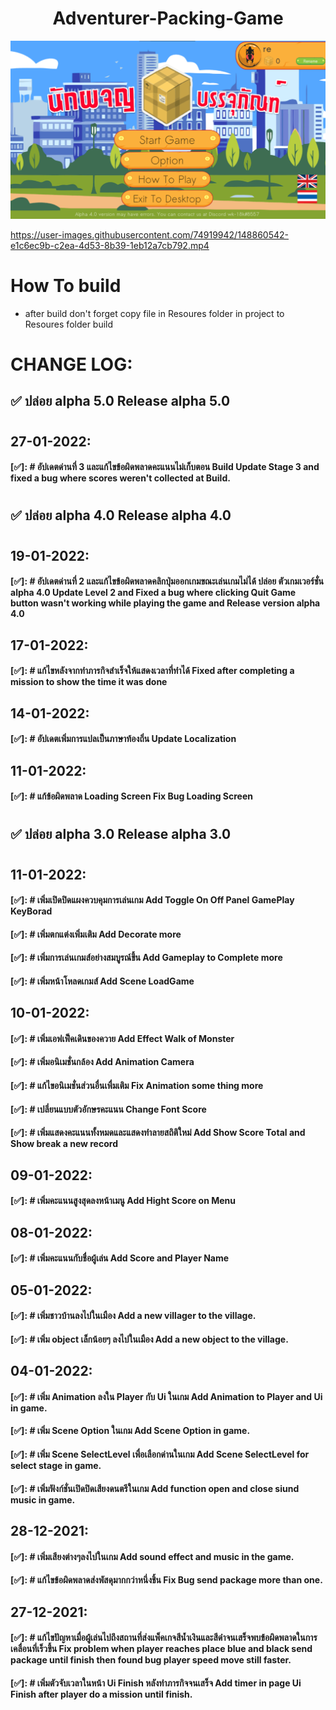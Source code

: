 <h1 align="center">
Adventurer-Packing-Game</h1>
<p align="center"><img src="ScreenImage/alpha 4.0.png">
</p>

https://user-images.githubusercontent.com/74919942/148860542-e1c6ec9b-c2ea-4d53-8b39-1eb12a7cb792.mp4

# How To build
- after build don't forget copy file in Resoures folder in project to Resoures folder build

# CHANGE LOG:

## ✅ ปล่อย alpha 5.0 Release alpha 5.0
#

## 27-01-2022:

#### [✅]: # อัปเดตด่านที่ 3 และแก้ไขข้อผิดพลาดคะแนนไม่เก็บตอน Build Update Stage 3 and fixed a bug where scores weren't collected at Build.
#

## ✅ ปล่อย alpha 4.0 Release alpha 4.0

#

## 19-01-2022:

#### [✅]: # อัปเดตด่านที่ 2 และแก้ไขข้อผิดพลาดคลิกปุ่มออกเกมขณะเล่นเกมไม่ได้ ปล่อย ตัวเกมเวอร์ชั่น alpha 4.0 Update Level 2 and Fixed a bug where clicking Quit Game button wasn't working while playing the game and Release version alpha 4.0

## 17-01-2022:

#### [✅]: # แก้ไขหลังจากทำภารกิจสำเร็จให้แสดงเวลาที่ทำได้ Fixed after completing a mission to show the time it was done

## 14-01-2022:

#### [✅]: # อัปเดตเพิ่มการแปลเป็นภาษาท้องถิ่น Update Localization

## 11-01-2022:

#### [✅]: # แก้ข้อผิดพลาด Loading Screen Fix Bug Loading Screen

#

## ✅ ปล่อย alpha 3.0 Release alpha 3.0

#

## 11-01-2022:

#### [✅]: # เพิ่มเปิดปิดแผงควบคุมการเล่นเกม Add Toggle On Off Panel GamePlay KeyBorad

#### [✅]: # เพิ่มตกแต่งเพิ่มเติม Add Decorate more

#### [✅]: # เพิ่มการเล่นเกมส์อย่างสมบูรณ์ขึ้น Add Gameplay to Complete more

#### [✅]: # เพิ่มหน้าโหลดเกมส์ Add Scene LoadGame

## 10-01-2022:

#### [✅]: # เพิ่มเอฟเฟ็คเดินของควาย Add Effect Walk of Monster

#### [✅]: # เพิ่มอนิเมชั่นกล้อง Add Animation Camera

#### [✅]: # แก้ไขอนิเมชั่นส่วนอื่นเพื่มเติม Fix Animation some thing more

#### [✅]: # เปลี่ยนแบบตัวอักษรคะแนน Change Font Score

#### [✅]: # เพิ่มแสดงคะแนนทั้งหมดและแสดงทำลายสถิติใหม่ Add Show Score Total and Show break a new record

## 09-01-2022:

#### [✅]: # เพิ่มคะแนนสูงสุดลงหน้าเมนู Add Hight Score on Menu

## 08-01-2022:

#### [✅]: # เพิ่มคะแนนกับชื่อผู้เล่น Add Score and Player Name

## 05-01-2022:

#### [✅]: # เพิ่มชาวบ้านลงไปในเมือง Add a new villager to the village.

#### [✅]: # เพิ่ม object เล็กน้อยๆ ลงไปในเมือง Add a new object to the village.

## 04-01-2022:

#### [✅]: # เพิ่ม Animation ลงใน Player กับ Ui ในเกม Add Animation to Player and Ui in game.

#### [✅]: # เพิ่ม Scene Option ในเกม Add Scene Option in game.

#### [✅]: # เพิ่ม Scene SelectLevel เพื่อเลือกด่านในเกม Add Scene SelectLevel for select stage in game.

#### [✅]: # เพิ่มฟังก์ชั่นเปิดปิดเสียงดนตรีในเกม Add function open and close siund music in game.

## 28-12-2021:

#### [✅]: # เพิ่มเสียงต่างๆลงไปในเกม Add sound effect and music in the game.

#### [✅]: # แก้ไขข้อผิดพลาดส่งพัสดุมากกว่าหนึ่งชิ้น Fix Bug send package more than one.

## 27-12-2021:

#### [✅]: # แก้ไขปัญหาเมื่อผู้เล่นไปถึงสถานที่ส่งแพ็คเกจสีน้ำเงินและสีดำจนเสร็จพบข้อผิดพลาดในการเคลื่อนที่เร็วขึ้น Fix problem when player reaches place blue and black send package until finish then found bug player speed move still faster.

#### [✅]: # เพิ่มตัวจับเวลาในหน้า Ui Finish หลังทำภารกิจจนเสร็จ Add timer in page Ui Finish after player do a mission until finish.
